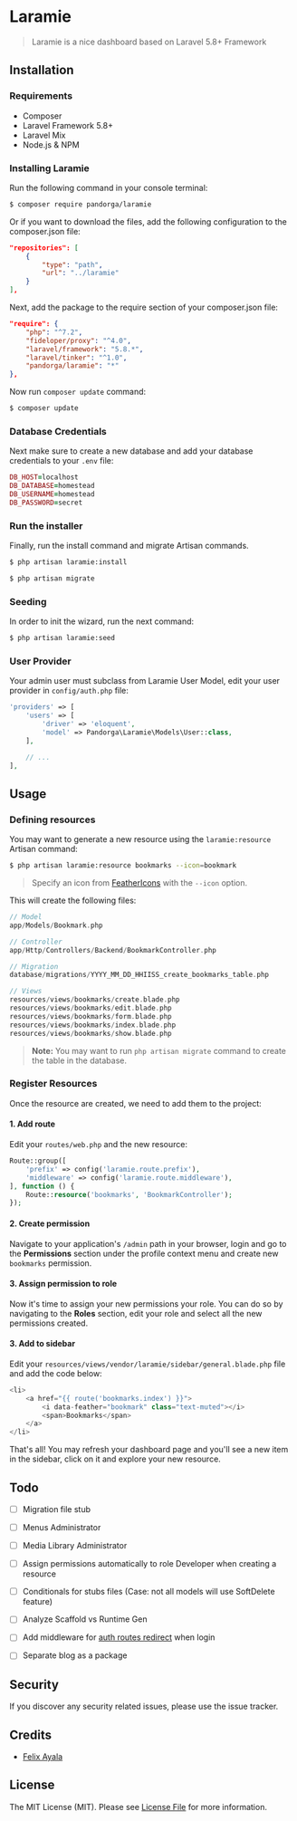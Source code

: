 # Laramie

> Laramie is a nice dashboard based on Laravel 5.8+ Framework

## Installation

### Requirements

* Composer
* Laravel Framework 5.8+
* Laravel Mix
* Node.js & NPM

### Installing Laramie

Run the following command in your console terminal:

```bash
$ composer require pandorga/laramie
```

Or if you want to download the files, add the following configuration to the composer.json file:

```json
"repositories": [
    {
        "type": "path",
        "url": "../laramie"
    }
],
```

Next, add the package to the require section of your composer.json file:

```json
"require": {
    "php": "^7.2",
    "fideloper/proxy": "^4.0",
    "laravel/framework": "5.8.*",
    "laravel/tinker": "^1.0",
    "pandorga/laramie": "*"
},
```

Now run `composer update` command:

```bash
$ composer update
```

### Database Credentials

Next make sure to create a new database and add your database credentials to your `.env` file:

```ruby
DB_HOST=localhost
DB_DATABASE=homestead
DB_USERNAME=homestead
DB_PASSWORD=secret
```

### Run the installer

Finally, run the install command and migrate Artisan commands.

```bash
$ php artisan laramie:install

$ php artisan migrate
```

### Seeding

In order to init the wizard, run the next command:

```bash
$ php artisan laramie:seed
```

### User Provider

Your admin user must subclass from Laramie User Model, edit your user provider in `config/auth.php` file:

```php
'providers' => [
    'users' => [
        'driver' => 'eloquent',
        'model' => Pandorga\Laramie\Models\User::class,
    ],

    // ...
],
```

## Usage

### Defining resources

You may want to generate a new resource using the `laramie:resource` Artisan command:

```bash
$ php artisan laramie:resource bookmarks --icon=bookmark
```

> Specify an icon from [FeatherIcons](https://feathericons.com/) with the `--icon` option.

This will create the following files:

```php
// Model
app/Models/Bookmark.php

// Controller
app/Http/Controllers/Backend/BookmarkController.php

// Migration
database/migrations/YYYY_MM_DD_HHIISS_create_bookmarks_table.php

// Views
resources/views/bookmarks/create.blade.php
resources/views/bookmarks/edit.blade.php
resources/views/bookmarks/form.blade.php
resources/views/bookmarks/index.blade.php
resources/views/bookmarks/show.blade.php
```

> **Note:** You may want to run `php artisan migrate` command to create the table in the database.

### Register Resources

Once the resource are created, we need to add them to the project:

#### 1. Add route

Edit your `routes/web.php` and the new resource:

```php
Route::group([
	'prefix' => config('laramie.route.prefix'),
	'middleware' => config('laramie.route.middleware'),
], function () {
	Route::resource('bookmarks', 'BookmarkController');
});
```

#### 2. Create permission

Navigate to your application's `/admin` path in your browser, login and go to the **Permissions** section under the profile context menu and create new `bookmarks` permission.

#### 3. Assign permission to role

Now it's time to assign your new permissions your role. You can do so by navigating to the **Roles** section, edit your role and select all the new permissions created.

#### 3. Add to sidebar

Edit your `resources/views/vendor/laramie/sidebar/general.blade.php` file and add the code below:

```php
<li>
	<a href="{{ route('bookmarks.index') }}">
		<i data-feather="bookmark" class="text-muted"></i>
		<span>Bookmarks</span>
	</a>
</li>
```

That's all! You may refresh your dashboard page and you'll see a new item in the sidebar, click on it and explore your new resource.


## Todo

* [ ] Migration file stub
* [ ] Menus Administrator
* [ ] Media Library Administrator
* [ ] Assign permissions automatically to role Developer when creating a resource
* [ ] Conditionals for stubs files (Case: not all models will use SoftDelete feature)
* [ ] Analyze Scaffold vs Runtime Gen
* [ ] Add middleware for [auth routes redirect](https://laracasts.com/discuss/channels/general-discussion/l5-register-a-route-middleware-at-package?page=1) when login
* [ ] Separate blog as a package


## Security

If you discover any security related issues, please use the issue tracker.

## Credits

- [Felix Ayala](http://felixaya.la)

## License

The MIT License (MIT). Please see [License File](LICENSE.md) for more information.